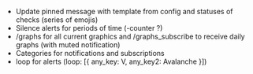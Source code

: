 - Update pinned message with template from config and statuses of checks (series of emojis)
- Silence alerts for periods of time (-counter ?)
- /graphs for all current graphics and /graphs_subscribe to receive daily graphs (with muted notification)
- Categories for notifications and subscriptions
- loop for alerts (loop: [{ any_key: V, any_key2: Avalanche }])
